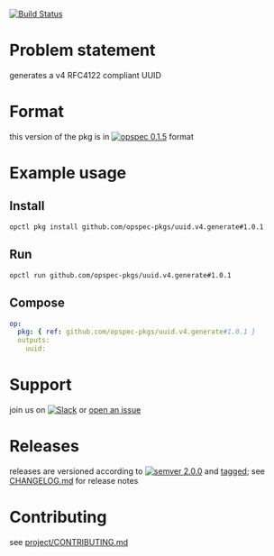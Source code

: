 [![Build Status](https://travis-ci.org/opspec-pkgs/uuid.v4.generate.svg?branch=master)](https://travis-ci.org/opspec-pkgs/uuid.v4.generate)

# Problem statement

generates a v4 RFC4122 compliant UUID

# Format

this version of the pkg is in [![opspec 0.1.5](https://img.shields.io/badge/opspec-0.1.5-brightgreen.svg?colorA=6b6b6b&colorB=fc16be)](https://opspec.io/0.1.5/packages.html) format

# Example usage

## Install

```shell
opctl pkg install github.com/opspec-pkgs/uuid.v4.generate#1.0.1
```

## Run

```
opctl run github.com/opspec-pkgs/uuid.v4.generate#1.0.1
```

## Compose

```yaml
op:
  pkg: { ref: github.com/opspec-pkgs/uuid.v4.generate#1.0.1 }
  outputs:
    uuid:
```

# Support

join us on
[![Slack](https://opspec-slackin.herokuapp.com/badge.svg)](https://opspec-slackin.herokuapp.com/)
or
[open an issue](https://github.com/opspec-pkgs/uuid.v4.generate/issues)

# Releases

releases are versioned according to
[![semver 2.0.0](https://img.shields.io/badge/semver-2.0.0-brightgreen.svg)](http://semver.org/spec/v2.0.0.html)
and [tagged](https://git-scm.com/book/en/v2/Git-Basics-Tagging); see
[CHANGELOG.md](CHANGELOG.md) for release notes

# Contributing

see
[project/CONTRIBUTING.md](https://github.com/opspec-pkgs/project/blob/master/CONTRIBUTING.md)
